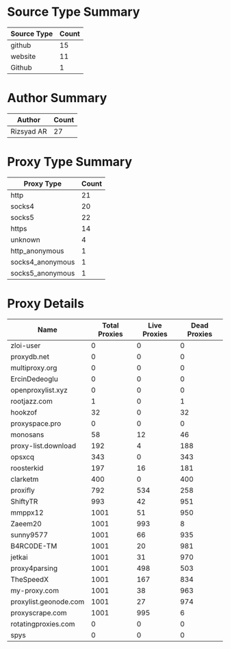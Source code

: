 # Source Type Summary

| Source Type | Count |
|-------------|-------|
| github | 15 |
| website | 11 |
| Github | 1 |


# Author Summary

| Author | Count |
|--------|-------|
| Rizsyad AR | 27 |


# Proxy Type Summary

| Proxy Type | Count |
|------------|-------|
| http | 21 |
| socks4 | 20 |
| socks5 | 22 |
| https | 14 |
| unknown | 4 |
| http_anonymous | 1 |
| socks4_anonymous | 1 |
| socks5_anonymous | 1 |


# Proxy Details

| Name | Total Proxies | Live Proxies | Dead Proxies |
|------|---------------|--------------|---------------|
| zloi-user | 0 | 0 | 0 |
| proxydb.net | 0 | 0 | 0 |
| multiproxy.org | 0 | 0 | 0 |
| ErcinDedeoglu | 0 | 0 | 0 |
| openproxylist.xyz | 0 | 0 | 0 |
| rootjazz.com | 1 | 0 | 1 |
| hookzof | 32 | 0 | 32 |
| proxyspace.pro | 0 | 0 | 0 |
| monosans | 58 | 12 | 46 |
| proxy-list.download | 192 | 4 | 188 |
| opsxcq | 343 | 0 | 343 |
| roosterkid | 197 | 16 | 181 |
| clarketm | 400 | 0 | 400 |
| proxifly | 792 | 534 | 258 |
| ShiftyTR | 993 | 42 | 951 |
| mmppx12 | 1001 | 51 | 950 |
| Zaeem20 | 1001 | 993 | 8 |
| sunny9577 | 1001 | 66 | 935 |
| B4RC0DE-TM | 1001 | 20 | 981 |
| jetkai | 1001 | 31 | 970 |
| proxy4parsing | 1001 | 498 | 503 |
| TheSpeedX | 1001 | 167 | 834 |
| my-proxy.com | 1001 | 38 | 963 |
| proxylist.geonode.com | 1001 | 27 | 974 |
| proxyscrape.com | 1001 | 995 | 6 |
| rotatingproxies.com | 0 | 0 | 0 |
| spys | 0 | 0 | 0 |
